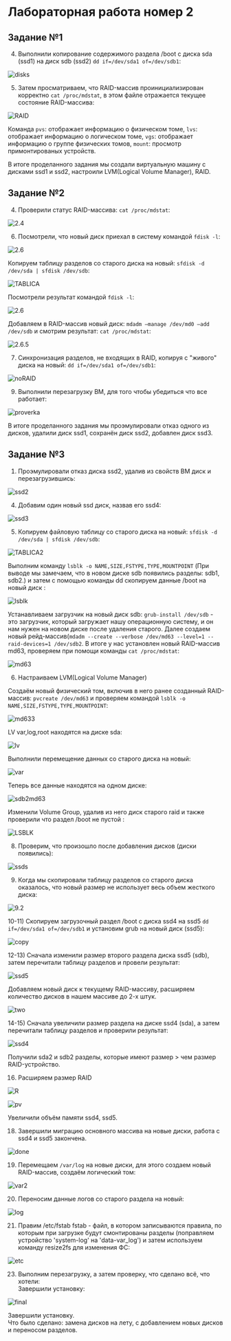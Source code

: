 # Лабораторная работа номер 2  
## Задание №1  
  
4) Выполнили копирование содержимого раздела /boot с диска sda (ssd1) на диск sdb (ssd2) `dd if=/dev/sda1 of=/dev/sdb1`:  
  
![disks](1.4.png)  
  
5) Затем просматриваем, что RAID-массив проинициализирован корректно `cat /proc/mdstat`, в этом файле отражается текущее состояние RAID-массива:  
  
![RAID](1.5.4.png)  
  
Команда `pvs`: отображает информацию о физическом томе, `lvs`: отображает информацию о логическом томе, `vgs`: отображает информацию о группе физических томов, `mount`: просмотр примонтированых устройств.  
  
В итоге проделанного задания мы создали виртуальную машину с дисками ssd1 и ssd2, настроили LVM(Logical Volume Manager), RAID.  
  
## Задание №2  

4) Проверили статус RAID-массива: `cat /proc/mdstat`:  

![2.4](2.4.png)  

6) Посмотрели, что новый диск приехал в систему командой `fdisk -l`:  

![2.6](2.6.1.png)  

 Копируем таблицу разделов со старого диска на новый: `sfdisk -d /dev/sda | sfdisk /dev/sdb`:  

![TABLICA](2.6.2.png)  

 Посмотрели результат командой `fdisk -l`:  

![2.6](2.6.3.png)  

 Добавляем в RAID-массив новый диск: `mdadm —manage /dev/md0 —add /dev/sdb` и смотрим результат: `cat /proc/mdstat`:  

![2.6.5](2.6.5.png)  

7) Cинхронизация разделов, не входящих в RAID, копируя с "живого" диска на новый: `dd if=/dev/sda1 of=/dev/sdb1`:  
  
![noRAID](2.7.png)  
  
9) Выполнили перезагрузку ВМ, для того чтобы убедиться что все работает:  
  
![proverka](2.9.png)  
  
В итоге проделанного задания мы проэмулировали отказ одного из дисков, удалили диск ssd1, сохранён диск ssd2, добавлен диск ssd3.  
  
## Задание №3  
  
1) Проэмулировали отказ диска ssd2, удалив из свойств ВМ диск и перезагрузившись:  
  
![ssd2](3.1.png)  
  
4) Добавим один новый ssd диск, назвав его ssd4:
  
![ssd3](3.4.png)  
  
5) Копируем файловую таблицу со старого диска на новый: `sfdisk -d /dev/sda | sfdisk /dev/sdb`:  
  
![TABLICA2](3.5.1.png)  
  
Выполним команду `lsblk -o NAME,SIZE,FSTYPE,TYPE,MOUNTPOINT` (При выводе мы замечаем, что в новом диске sdb появились разделы: sdb1, sdb2.) и затем с помощью команды dd скопируем данные /boot на новый диск :  
  
![lsblk](3.5.2-3.png)  
  
Устанавливаем загрузчик на новый диск sdb: `grub-install /dev/sdb` - это загрузчик, который загружает нашу операционную систему, и он нам нужен на новом диске после удаления старого. Далее создаем новый рейд-массив(`mdadm --create --verbose /dev/md63 --level=1 --raid-devices=1 /dev/sdb2`. В итоге у нас установлен новый RAID-массив md63, проверяем при помощи команды `cat /proc/mdstat`:  
  
![md63](3.5.6.png)  
  
6) Настраиваем LVM(Logical Volume Manager)  
  
Создаём новый физический том, включив в него ранее созданный RAID-массив: `pvcreate /dev/md63` и проверяем командой `lsblk -o NAME,SIZE,FSTYPE,TYPE,MOUNTPOINT`:  
  
![md633](3.6.1-4.png)  
  
LV var,log,root находятся на диске sda:  
  
![lv](3.6.6.png)  
  
Выполнили перемещение данных со старого диска на новый:  
  
![var](3.6.7.png)  
  
Теперь все данные находятся на одном диске:  
  
![sdb2md63](3.6.8.(2).png)  
  
Изменили Volume Group, удалив из него диск старого raid и также проверили что раздел /boot не пустой :  
  
![LSBLK](3.6.10-11.png)  
  
8) Проверим, что произошло после добавления дисков (диски появились):  
  
![ssds](3.8.png)  
  
9) Когда мы скопировали таблицу разделов со старого диска оказалось, что новый размер не использует весь объем жесткого диска:  
  
![9.2](3.9.2.png)  
  
10-11) Cкопируем загрузочный раздел /boot с диска ssd4 на ssd5 `dd if=/dev/sda1 of=/dev/sdb1` и установим grub на новый диск (ssd5):  
  
![copy](3.10-11.png)  
  
12-13) Сначала изменили размер второго раздела диска ssd5 (sdb), затем перечитали таблицу разделов и провели результат:  
  
![ssd5](3.13.1.png)   
  
Добавляем новый диск к текущему RAID-массиву, расширяем количество дисков в нашем массиве до 2-х штук.  
  
![two](3.13.2.png)  
  
14-15) Сначала увеличили размер раздела на диске ssd4 (sda), а затем перечитали таблицу разделов и проверили результат:  
  
![ssd4](3.15.png)   
  
Получили sda2 и sdb2 разделы, которые имеют размер > чем размер RAID-устройство.  
  
16) Расширяем размер RAID   
  
![R](3.16.png)   
  
![pv](3.17.png)  


Увеличили объём памяти ssd4, ssd5.  
  
18) Завершили миграцию основного массива на новые диски, работа с ssd4 и ssd5 закончена.  
  
![done](3.18.png)   

19) Перемещаем `/var/log` на новые диски, для этого создаем новый RAID-массив, создаём логический том:  
  
![var2](3.19.2.png) 

20) Переносим данные логов со старого раздела на новый:  
  
![log](3.20.png)   
  
21) Правим /etc/fstab fstab - файл, в котором записываются правила, по которым при загрузке будут смонтированы разделы (поправляем устройство 'system-log' на 'data-var_log') и затем используем команду resize2fs для изменения ФС:
  
![etc](3.21-22.png)  
  
23) Выполним перезагрузку, а затем проверку, что сделано всё, что хотели:   
Завершили установку:   
  
![final](3.23.png)   
  
Завершили установку.  
Что было сделано: замена дисков на лету, с добавлением новых дисков и переносом разделов.  

